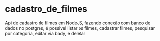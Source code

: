 # cadastro_de_filmes
Api de cadastro de filmes em NodeJS, fazendo conexão com banco de dados no postgres, é possivel listar os filmes, cadastrar filmes, pesquisar por categoria, editar via bady, e deletar
